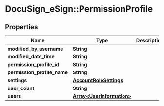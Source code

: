# DocuSign_eSign::PermissionProfile

## Properties
Name | Type | Description | Notes
------------ | ------------- | ------------- | -------------
**modified_by_username** | **String** |  | [optional] 
**modified_date_time** | **String** |  | [optional] 
**permission_profile_id** | **String** |  | [optional] 
**permission_profile_name** | **String** |  | [optional] 
**settings** | [**AccountRoleSettings**](AccountRoleSettings.md) |  | [optional] 
**user_count** | **String** |  | [optional] 
**users** | [**Array&lt;UserInformation&gt;**](UserInformation.md) |  | [optional] 


